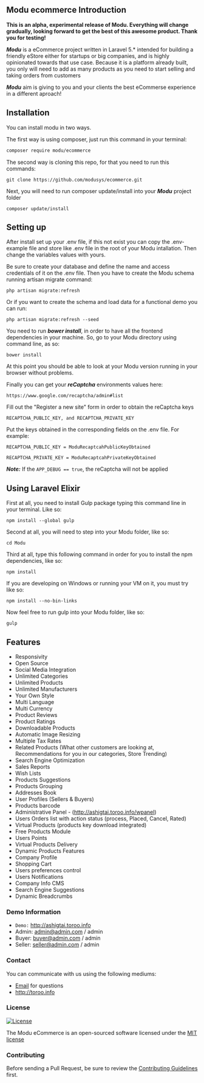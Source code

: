 ## Modu ecommerce Introduction

**This is an alpha, experimental release of Modu. Everything will change gradually, looking forward to get the best of this awesome product. Thank you for testing!**

***Modu*** is a eCommerce project written in Laravel 5.* intended for building a friendly eStore either for startups or big companies, and is highly opinionated towards that use case. Because it is a platform already built, you only will need to add as many products as you need  to start selling and taking orders from customers

***Modu*** aim is giving to you and your clients the best eCommerse experience in a different aproach!

<a name="installation"></a>
## Installation

You can install modu in two ways.

The first way is using composer, just run this command in your terminal:

```bash
composer require modu/ecommerce
```

The second way is cloning this repo, for that you need to run this commands:

```
git clone https://github.com/modusys/ecommerce.git
```


Next, you will need to run composer update/install into your ***Modu*** project folder
```
composer update/install
```

## Setting up

After install set up your .env file, if this not exist you can copy the .env-example file and store like .env file in the root of your Modu intallation. Then change  the variables values with yours.

Be sure to create  your database and define the name and access credentials of it on the .env file.
Then you have to create the Modu schema running artisan migrate command:

```
php artisan migrate:refresh
```

Or if you want to create the schema and load data for a functional demo you can run:

```
php artisan migrate:refresh --seed
```

You need to run ***bower install***, in order to have all the frontend dependencies in your machine. So, go to your Modu directory using command line, as so:

```
bower install
```

At this point you should be able to look at your Modu version running in your browser without problems.

Finally you can get your ***reCaptcha***  environments values here: 

```
https://www.google.com/recaptcha/admin#list
```

Fill out the "Register a new site" form in order to obtain the reCaptcha keys

```
RECAPTCHA_PUBLIC_KEY, and RECAPTCHA_PRIVATE_KEY
```

Put the keys  obtained in the corresponding fields on the .env file. For example: 

```
RECAPTCHA_PUBLIC_KEY = ModuRecaptcahPublicKeyObtained

RECAPTCHA_PRIVATE_KEY = ModuRecaptcahPrivateKeyObtained
```

***Note:*** If the ```APP_DEBUG == true```, the reCaptcha will not be applied
## Using Laravel Elixir

First at all, you need to install Gulp package typing this command line in your terminal. Like so:

```
npm install --global gulp
```
 
Second at all, you will need to step into your Modu folder, like so:
```
cd Modu
```

Third at all, type this following command in order for you to install the npm dependencies, like so:
```
npm install 
```

If you are developing on Windows or running your VM on it, you must try like so: 
```
npm install --no-bin-links
```

Now feel free to run gulp into your Modu folder, like so:
```
gulp
```

<a name="features"></a>
## Features

* Responsivity
* Open Source
* Social Media Integration
* Unlimited Categories
* Unlimited Products
* Unlimited Manufacturers
* Your Own Style
* Multi Language
* Multi Currency
* Product Reviews
* Product Ratings
* Downloadable Products
* Automatic Image Resizing
* Multiple Tax Rates
* Related Products (What other customers are looking at, Recommendations for you in our categories, Store Trending)
* Search Engine Optimization
* Sales Reports
* Wish Lists
* Products Suggestions
* Products Grouping 
* Addresses Book
* User Profiles (Sellers & Buyers)
* Products barcode
* Administrative Panel - (http://ashigtai.toroo.info/wpanel)
* Users Orders list with action status (process, Placed, Cancel, Rated)
* Virtual Products (products key download integrated)
* Free Products Module
* Users Points
* Virtual Products Delivery
* Dynamic Products Features
* Company Profile
* Shopping Cart
* Users preferences control
* Users Notifications
* Company Info CMS
* Search Engine Suggestions
* Dynamic Breadcrumbs

### Demo Information

* ```Demo:``` http://ashigtai.toroo.info
* Admin: admin@admin.com / admin
* Buyer: buyer@admin.com / admin
* Seller: seller@admin.com / admin

### Contact

You can communicate with us using the following mediums:

* [Email](toroo.byamba@gmail.com) for questions
* http://toroo.info

### License

[![License](https://poser.pugx.org/laravel/framework/license.svg)](https://packagist.org/packages/laravel/framework)

The Modu eCommerce is an open-sourced software licensed under the [MIT license](http://opensource.org/licenses/MIT)

### Contributing

Before sending a Pull Request, be sure to review the [Contributing Guidelines](CONTRIBUTING.md) first.



